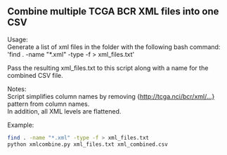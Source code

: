 ## Combine multiple TCGA BCR XML files into one CSV

Usage:  
Generate a list of xml files in the folder with the following bash command:
'find . -name "\*.xml" -type -f > xml_files.txt'

Pass the resulting xml_files.txt to this script along with a name for the combined CSV file.

Notes:  
Script simplifies column names by removing {http://tcga.nci/bcr/xml/...} pattern from column names.  
In addition, all XML levels are flattened.

Example:  
```bash  
find . -name "*.xml" -type -f > xml_files.txt
python xmlcombine.py xml_files.txt xml_combined.csv
```
